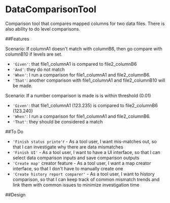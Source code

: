 # DataComparisonTool
Comparison tool that compares mapped columns for two data files.  There is also ability to do level comparisons. 

##Features

Scenario: If columnA1 doesn't match with columnB6, then go compare with columnB10 if levels are set.
  * `'Given'`: that file1_columnA1 is compared to file2_columnB6
  * `'And'`: they do not match
  * `'When'`: I run a comparison for file1_columnA1 and file2_columnB6.
  * `'That'`: another comparison with file1_columnA1 and file2_columnB10 will be made.
  
Scenario: If a number comparison is made is is within threshold (0.01)
  * `'Given'`: that file1_columnA1 (123.235) is compared to file2_columnB6 (123.240)
  * `'When'`: I run a comparison for file1_columnA1 and file2_columnB6.
  * `'That'`: they should be considered a match

##To Do
  * `'Finish status printe'`r - As a tool user, I want mis-matches out, so that I can investigate why there are data mismatches
  * `'Finish UI'` - As a tool user, I want to have a UI interface, so that I can select data comparison inputs and save comparison outputs
  * `'Create map'` creator feature - As a tool user, I want a map creator interface, so that I don't have to manually create one
  * `'Create history report comparer'` - As a tool user, I want to history comparison, so that I can keep track of common mismatch trends and link them with common issues to minimize investigation time
  
##Design

  